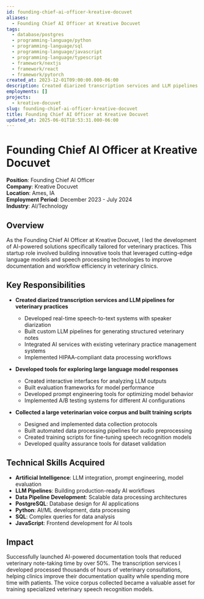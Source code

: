 ```yaml
---
id: founding-chief-ai-officer-kreative-docuvet
aliases:
  - Founding Chief AI Officer at Kreative Docuvet
tags:
  - database/postgres
  - programming-language/python
  - programming-language/sql
  - programming-language/javascript
  - programming-language/typescript
  - framework/nextjs
  - framework/react
  - framework/pytorch
created_at: 2023-12-01T09:00:00.000-06:00
description: Created diarized transcription services and LLM pipelines for veterinary practices, built tools for exploring large language model responses, and collected a large veterinarian voice corpus.
employments: []
projects:
  - kreative-docuvet
slug: founding-chief-ai-officer-kreative-docuvet
title: Founding Chief AI Officer at Kreative Docuvet
updated_at: 2025-06-01T18:53:31.000-06:00
---
```


# Founding Chief AI Officer at Kreative Docuvet

**Position**: Founding Chief AI Officer  
**Company**: Kreative Docuvet  
**Location**: Ames, IA  
**Employment Period**: December 2023 - July 2024  
**Industry**: AI/Technology

## Overview

As the Founding Chief AI Officer at Kreative Docuvet, I led the development of AI-powered solutions specifically tailored for veterinary practices. This startup role involved building innovative tools that leveraged cutting-edge language models and speech processing technologies to improve documentation and workflow efficiency in veterinary clinics.

## Key Responsibilities

- **Created diarized transcription services and LLM pipelines for veterinary practices**
  - Developed real-time speech-to-text systems with speaker diarization
  - Built custom LLM pipelines for generating structured veterinary notes
  - Integrated AI services with existing veterinary practice management systems
  - Implemented HIPAA-compliant data processing workflows

- **Developed tools for exploring large language model responses**
  - Created interactive interfaces for analyzing LLM outputs
  - Built evaluation frameworks for model performance
  - Developed prompt engineering tools for optimizing model behavior
  - Implemented A/B testing systems for different AI configurations

- **Collected a large veterinarian voice corpus and built training scripts**
  - Designed and implemented data collection protocols
  - Built automated data processing pipelines for audio preprocessing
  - Created training scripts for fine-tuning speech recognition models
  - Developed quality assurance tools for dataset validation

## Technical Skills Acquired

- **Artificial Intelligence**: LLM integration, prompt engineering, model evaluation
- **LLM Pipelines**: Building production-ready AI workflows
- **Data Pipeline Development**: Scalable data processing architectures
- **PostgreSQL**: Database design for AI applications
- **Python**: AI/ML development, data processing
- **SQL**: Complex queries for data analysis
- **JavaScript**: Frontend development for AI tools

## Impact

Successfully launched AI-powered documentation tools that reduced veterinary note-taking time by over 50%. The transcription services I developed processed thousands of hours of veterinary consultations, helping clinics improve their documentation quality while spending more time with patients. The voice corpus collected became a valuable asset for training specialized veterinary speech recognition models.
